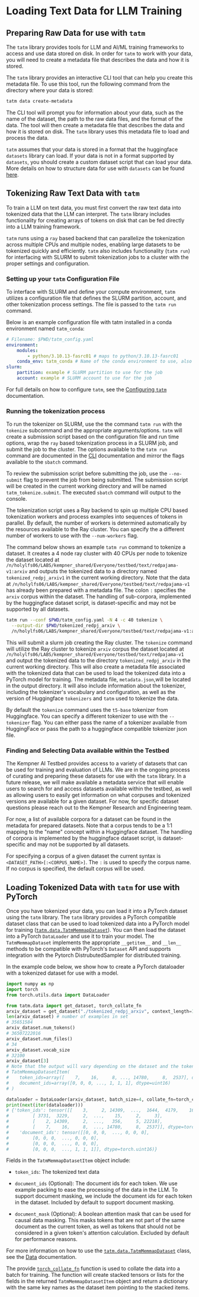 # Loading Text Data for LLM Training

## Preparing Raw Data for use with `tatm`

The `tatm` library provides tools for LLM and AI/ML training frameworks to access and use data stored on disk. In order for `tatm` to work with your data, you will need to
create a metadata file that describes the data and how it is stored. 

The `tatm` library provides an interactive CLI tool that can help you create this metadata file. To use this tool,
run the following command from the directory where your data is stored:

```bash
tatm data create-metadata
```

The CLI tool will prompt you for information about your data, such as the name of the dataset, the path to the
raw data files, and the format of the data. The tool will then create a metadata file that describes the data
and how it is stored on disk. The `tatm` library uses this metadata file to load and process the data.

`tatm` assumes that your data is stored in a format that the huggingface `datasets` library can load. 
If your data is not in a format supported by `datasets`, you should create a custom dataset script that can load your data. 
More details on how to structure data for use with `datasets` can be found [here](https://huggingface.co/docs/datasets/en/loading).

## Tokenizing Raw Text Data with `tatm`

To train a LLM on text data, you must first convert the raw text data into
tokenized data that the LLM can interpret. The `tatm` library includes functionality for creating 
arrays of tokens on disk that can be fed directly into a LLM training framework.

`tatm` runs using a `ray` based backend that can parallelize the tokenization across multiple CPUs and multiple nodes,
enabling large datasets to be tokenized quickly and efficiently. `tatm` also includes functionality (`tatm run`) for 
interfacing with SLURM to submit tokenization jobs to a cluster with the proper settings and configuration.

### Setting up your `tatm` Configuration File

To interface with SLURM and define your compute environment, `tatm` utilizes a configuration file that defines the SLURM partition, account, and other tokenization process settings.  The file is passed to the `tatm run` command.

Below is an example configuration file with tatm installed in a conda environment named `tatm_conda`:

```yaml
# Filename: $PWD/tatm_config.yaml
environment:
    modules:
        - python/3.10.13-fasrc01 # maps to python/3.10.13-fasrc01
    conda_env: tatm_conda # Name of the conda environment to use, also works with full paths to the conda environment
slurm:
    partition: example # SLURM partition to use for the job
    account: example # SLURM account to use for the job
```

For full details on how to configure `tatm`, see the [Configuring `tatm`](config.md) documentation.

### Running the tokenization process

To run the tokenizer on SLURM, use the the command `tatm run` with the `tokenize` subcommand and the 
appropriate arguments/options. `tatm` will create a submission script based on the configuration file and run time options,
wrap the `ray` based tokenization process in a SLURM job, and submit the job to the cluster. The options available
to the `tatm run` command are documented in the [CLI](cli.md) documentation and mirror the flags available to the `sbatch` command.

To review the submission script before submitting the job, use the `--no-submit` flag to prevent the job from being submitted.
The submission script will be created in the current working directory and will be named `tatm_tokenize.submit`. The executed `sbatch` command will output to the console.

The tokenization script uses a Ray backend to spin up multiple CPU based tokenization workers and process examples into sequences of tokens in parallel. By default, the number of
workers is determined automatically by the resources available to the Ray cluster. You can specify the a different number of workers to use with the `--num-workers` flag. 

The command below shows an example `tatm run` command to tokenize a dataset. It creates a 4 node ray cluster with 40 CPUs per node
to tokenize the dataset located at `/n/holylfs06/LABS/kempner_shared/Everyone/testbed/text/redpajama-v1:arxiv` and outputs the tokenized data to a directory named `tokenized_redpj_arxiv1` 
in the current working directory. Note that the data at `/n/holylfs06/LABS/kempner_shared/Everyone/testbed/text/redpajama-v1` has already been prepared with a metadata file. The colon `:` specifies the `arxiv` corpus within the dataset. The handling of sub-corpora, implemented by the huggingface dataset script, is dataset-specific and may not be supported by all datasets.

```bash
tatm run --conf $PWD/tatm_config.yaml -N 4 -c 40 tokenize \
  --output-dir $PWD/tokenized_redpj_arxiv \
  /n/holylfs06/LABS/kempner_shared/Everyone/testbed/text/redpajama-v1:arxiv
```

This will submit a slurm job creating the Ray cluster.  The `tokenize` command will utilize the Ray cluster to tokenize `arxiv` corpus the dataset located at `/n/holylfs06/LABS/kempner_shared/Everyone/testbed/text/redpajama-v1` and output the tokenized data to the directory `tokenized_redpj_arxiv` in the current working directory.  This will also create a metadata file associated with the tokenized data that can be used to load the tokenized data into a PyTorch model for training. The metadata file, `metadata.json`,will be located in the output directory. It will also include
information about the tokenizer, including the tokenizer's vocabulary and configuration, as well as the version of Huggingface `tokenizers` and `tatm` used to tokenize the data.

By default the `tokenize` command uses the `t5-base` tokenizer from Huggingface. You can specify a different tokenizer to use with the `--tokenizer` flag. You can either pass the name of a tokenizer available from HuggingFace or pass the path to a huggingface compatible tokenizer json file.

### Finding and Selecting Data available within the Testbed

The Kempner AI Testbed provides access to a variety of datasets that can be used for training and evaluation of LLMs. We are in the ongoing process of curating and preparing these datasets for use with the `tatm` library.
In a future release, we will make available a metadata service that will enable users to search for and access datasets available within the testbed, as well as allowing users to easily get information on what corpuses and
tokenized versions are available for a given dataset. For now, for specific dataset questions please reach out to the Kempner Research and Engineering team.

For now, a list of available corpora for a dataset can be found in the metadata for prepared datasets. Note that a corpus tends to be a 1:1 mapping to the "name" concept within a Huggingface dataset. The handling of corpora is implemented by the huggingface dataset script, is dataset-specific and may not be supported by all datasets.

For specifying a corpus of a given dataset the current syntax is `<DATASET_PATH>[:<CORPUS_NAME>]`. The `:` is used to specify the corpus name. If no corpus is specified, the default corpus will be used.

## Loading Tokenized Data with `tatm` for use with PyTorch

Once you have tokenized your data, you can load it into a PyTorch dataset using the `tatm` library. The `tatm` library
provides a PyTorch compatible dataset class that can be used to load tokenized data into a PyTorch model for training
([`tatm.data.TatmMemmapDataset`](tatm.data.TatmMemmapDataset)). You can then load the dataset into a PyTorch `DataLoader` and use it to train your
model. The `TatmMemmapDataset` implements the appropriate `__getitem__` and `__len__` methods to be compatible with PyTorch's
`Dataset` API and supports integration with the Pytorch DistrubutedSampler for distributed training.

In the example code below, we show how to create a PyTorch dataloader with a tokenized dataset for use with a model.

```python
import numpy as np
import torch
from torch.utils.data import DataLoader

from tatm.data import get_dataset, torch_collate_fn
arxiv_dataset = get_dataset("./tokenized_redpj_arxiv", context_length=1024)
len(arxiv_dataset) # number of examples in set
# 35651584
arxiv_dataset.num_tokens()
# 36507222016
arxiv_dataset.num_files()
# 34
arxiv_dataset.vocab_size
# 32100
arxiv_dataset[3]
# Note that the output will vary depending on the dataset and the tokenization process as the order documents are tokenized may vary.
# TatmMemmapDatasetItem(
#    token_ids=array([    7,    16,     8, ..., 14780,     8,  2537], dtype=uint16), 
#    document_ids=array([0, 0, 0, ..., 1, 1, 1], dtype=uint16)
# )

dataloader = DataLoader(arxiv_dataset, batch_size=4, collate_fn=torch_collate_fn)
print(next(iter(dataloader)))
# {'token_ids': tensor([[    3,     2, 14309,  ...,  1644,  4179,    16],
#         [ 3731,  3229,     2,  ...,    15,     2,     3],
#         [    2, 14309,     2,  ...,   356,     5, 22218],
#         [    7,    16,     8,  ..., 14780,     8,  2537]], dtype=torch.uint16), 
#    'document_ids': tensor([[0, 0, 0,  ..., 0, 0, 0],
#         [0, 0, 0,  ..., 0, 0, 0],
#         [0, 0, 0,  ..., 0, 0, 0],
#         [0, 0, 0,  ..., 1, 1, 1]], dtype=torch.uint16)}

```

Fields in the `TatmMemmapDatasetItem` object include:

- `token_ids`: The tokenized text data

- `document_ids` (Optional): The document ids for each token. We use example packing to ease the processing of the data in the LLM. To support document masking, we include the document ids for each token in the dataset. Included by default to support document masking.

- `document_mask` (Optional): A boolean attention mask that can be used for causal data masking. This masks tokens that are not part of the same document as the current token, as well as tokens that should not be considered in a given token's attention calculation. Excluded by default for performance reasons.

For more information on how to use the [`tatm.data.TatmMemmapDataset`](tatm.data.TatmMemmapDataset) class, see the [Data](tatm.data.TatmMemmapDataset) documentation.

The provide [`torch_collate_fn`](tatm.data.torch_collate_fn) function is used to collate the data into a batch for training. The function will create stacked tensors or lists for the fields in
the returned `TatmMemmapDatasetItem` object and return a dictionary with the same key names as the dataset item pointing to the stacked items.
